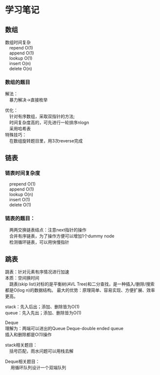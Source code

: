 # 学习笔记

## 数组
数组时间复杂  
&emsp;repend	O(1)  
&emsp;append	O(1)  
&emsp;lookup	O(1)  
&emsp;insert	O(n)  
&emsp;delete	O(n)  


### 数组的题目
解法：  
&emsp;暴力解决->直接枚举  

优化：  
&emsp;针对有序数组，采取双指针的方法;  
&emsp;时间复杂度高的，可先进行一轮排序nlogn   
&emsp;采用哈希表  
特殊技巧：  
&emsp;在数组旋转题目里，用3次reverse完成

## 链表
### 链表时间复杂度
&emsp;prepend	O(1)  
&emsp;append	O(1)  
&emsp;lookup	O(n)  
&emsp;insert	O(1)  
&emsp;delete	O(1)  

### 链表的题目：
&emsp;两两交换链表结点：注意next指针的操作  
&emsp;合并有序链表，为了操作方便可以增加1个dummy node  
&emsp;检测循环链表，可以用快慢指针

## 跳表
跳表：针对元素有序情况进行加速  
本质：空间换时间  
&emsp;跳表(skip list)对标的是平衡树(AVL Tree)和二分查找，是一种插入/删除/搜索都是O(log n)的数据结构。
	最大的优势：原理简单、容易实现、方便扩展、效率更高。

stack：先入后出；添加、删除皆为O(1)  
queue：先入先出；添加、删除皆为O(1)

Deque  
理解为：两端可以进出的Queue Deque-double ended queue  
插入和删除都是O(1)操作

stack相关题目：  
&emsp;括号匹配，雨水问题可以用栈去解

Deque相关题目：  
&emsp; 用循环队列设计一个双端队列